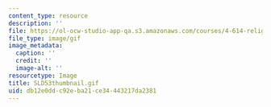```yaml
---
content_type: resource
description: ''
file: https://ol-ocw-studio-app-qa.s3.amazonaws.com/courses/4-614-religious-architecture-and-islamic-cultures-fall-2002/db12e0ddc92eba21ce34443217da2381_SLD53thumbnail.gif
file_type: image/gif
image_metadata:
  caption: ''
  credit: ''
  image-alt: ''
resourcetype: Image
title: SLD53thumbnail.gif
uid: db12e0dd-c92e-ba21-ce34-443217da2381
---
```

